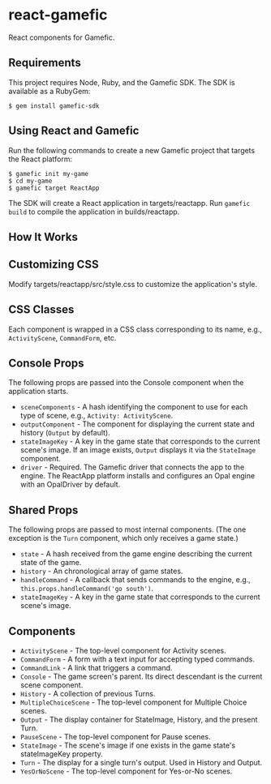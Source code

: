 # react-gamefic

React components for Gamefic.

## Requirements

This project requires Node, Ruby, and the Gamefic SDK. The SDK is available as a RubyGem:

    $ gem install gamefic-sdk

## Using React and Gamefic

Run the following commands to create a new Gamefic project that targets the React platform:

    $ gamefic init my-game
	$ cd my-game
	$ gamefic target ReactApp

The SDK will create a React application in targets/reactapp. Run `gamefic build` to compile the application in builds/reactapp.

## How It Works

## Customizing CSS

Modify targets/reactapp/src/style.css to customize the application's style.

## CSS Classes

Each component is wrapped in a CSS class corresponding to its name, e.g., `ActivityScene`, `CommandForm`, etc.

## Console Props

The following props are passed into the Console component when the application starts.

* `sceneComponents` - A hash identifying the component to use for each type of scene, e.g., `Activity: ActivityScene`.
* `outputComponent` - The component for displaying the current state and history (`Output` by default).
* `stateImageKey` - A key in the game state that corresponds to the current scene's image. If an image exists, `Output` displays it via the `StateImage` component.
* `driver` - Required. The Gamefic driver that connects the app to the engine. The ReactApp platform installs and configures an Opal engine with an OpalDriver by default.

## Shared Props

The following props are passed to most internal components. (The one exception is the `Turn` component, which only receives a game state.)

* `state` - A hash received from the game engine describing the current state of the game.
* `history` - An chronological array of game states.
* `handleCommand` - A callback that sends commands to the engine, e.g., `this.props.handleCommand('go south')`.
* `stateImageKey` - A key in the game state that corresponds to the current scene's image.

## Components

* `ActivityScene` - The top-level component for Activity scenes.
* `CommandForm` - A form with a text input for accepting typed commands.
* `CommandLink` - A link that triggers a command.
* `Console` - The game screen's parent. Its direct descendant is the current scene component.
* `History` - A collection of previous Turns.
* `MultipleChoiceScene` - The top-level component for Multiple Choice scenes.
* `Output` - The display container for StateImage, History, and the present Turn.
* `PauseScene` - The top-level component for Pause scenes.
* `StateImage` - The scene's image if one exists in the game state's stateImageKey property.
* `Turn` - The display for a single turn's output. Used in History and Output.
* `YesOrNoScene` - The top-level component for Yes-or-No scenes.
